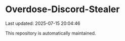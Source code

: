 # Overdose-Discord-Stealer

Last updated: 2025-07-15 20:04:46

This repository is automatically maintained.
